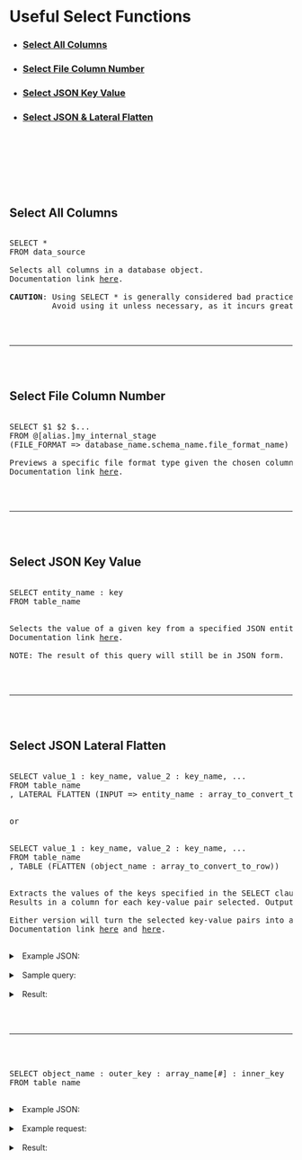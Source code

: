 # Useful Select Functions

- ### [Select All Columns](#select-all-columns)
- ### [Select File Column Number](#select-file-column-number)
- ### [Select JSON Key Value](#select-json-key-value)
- ### [Select JSON & Lateral Flatten](#select-json-lateral-flatten)

<br/> <br/>
<br/> <br/>
<br/> <br/>

## Select All Columns


<pre>

<span class="sf-blue">SELECT</span> * 
<span class="sf-blue">FROM</span> data_source

Selects all columns in a database object. 
Documentation link <a href="https://docs.snowflake.com/en/sql-reference/sql/select#label-select-cmd-syntax-all-columns">here</a>.

<span class="caution"><b>CAUTION</b>:</span> Using <span class="sf-blue">SELECT</span> * is generally considered bad practice.
         Avoid using it unless necessary, as it incurs greater costs.
</pre>

<br/> <br/>
<hr/>
<br/> <br/>

## Select File Column Number

<pre>

<span class="sf-blue">SELECT</span> $<span class="sf-green">1</span> $<span class="sf-green">2</span> $<span class="sf-green">...</span>
<span class="sf-blue">FROM</span> @[alias.]my_internal_stage
(FILE_FORMAT => database_name.schema_name.file_format_name)

Previews a specific file format type given the chosen columns in the <span class="sf-blue">SELECT</span> statement.
Documentation link <a href="https://docs.snowflake.com/en/user-guide/querying-stage">here</a>.
</pre>

<br/> <br/>
<hr/>
<br/> <br/>

## Select JSON Key Value

<pre>

<span class="sf-blue">SELECT</span> entity_name : key
<span class="sf-blue">FROM</span> table_name


Selects the value of a given key from a specified JSON entity.
Documentation link <a href="https://docs.snowflake.com/en/user-guide/querying-semistructured#dot-notation">here</a>.

<span class="note">NOTE:</span> The result of this query will still be in JSON form. 
</pre>

<br/> <br/>
<hr/>
<br/> <br/>

## Select JSON Lateral Flatten

<pre>

<span class="sf-blue">SELECT</span> value_1 : key_name, value_2 : key_name, ...
<span class="sf-blue">FROM</span> table_name
, <span class="sf-blue">LATERAL</span> <span class="sf-green">FLATTEN</span> (INPUT => entity_name : array_to_convert_to_row)


or


<span class="sf-blue">SELECT</span> value_1 : key_name, value_2 : key_name, ...
<span class="sf-blue">FROM</span> table_name
, <span class="sf-blue">TABLE </span>(<span class="sf-green">FLATTEN</span> (object_name : array_to_convert_to_row))


Extracts the values of the keys specified in the <span class="sf-blue">SELECT</span> clause. 
Results in a column for each key-value pair selected. Outputs are the same for both setups. 

Either version will turn the selected key-value pairs into a row from the JSON array they're extracted from.
Documentation link <a href="https://docs.snowflake.com/en/sql-reference/constructs/join-lateral">here</a> and <a href="https://docs.snowflake.com/en/sql-reference/functions/flatten">here</a>.
</pre>

<br/>


<details> <summary>&nbsp; Example JSON:</summary>

<br/>

```json
{
  "title": "Book Title",
  "year_published": 2024,
  "authors": [
    {
      "first_name": "John",
      "last_name": "Doe"
    },
    {
      "first_name": "Jane",
      "last_name": "Smith"
    }
  ]
}
```
</details>

<br/>

<details>
<summary>&nbsp; Sample query:</summary>

<br/>

<pre>
<span class="sf-blue">SELECT</span> VALUE.first_name, VALUE.last_name  
<span class="sf-blue">FROM</span> nested_json  
, <span class="sf-blue">LATERAL</span> <span class="sf-green">FLATTEN</span> (INPUT => raw_nested_book : authors)
</pre>


</details>

<br/>

<details>
<summary>&nbsp; Result:</summary>

<br/>


<table>
    <tr>
        <th>&nbsp; first_name &nbsp;</th>
        <th>&nbsp; last_name &nbsp;</th>
    </tr>
    <tr>
        <td style="text-align: center">John</td>
        <td style="text-align: center">Doe</td>
    </tr>
    <tr>
        <td style="text-align: center">Jane</td>
        <td style="text-align: center">Smith</td>
    </tr>
</table>
</details>

<br/> <br/>
<hr/>
<br/> <br/>

<pre>
<span class="sf-blue">SELECT</span> object_name : outer_key : array_name[<span class="sf-green">#</span>] : inner_key
<span class="sf-blue">FROM</span> table_name
</pre>

<br/>

<details>
<summary>&nbsp; Example JSON:</summary>

```json
[
    {
      "created_at": "Thu Aug 22 00:46:55 +0000 2019",
      "id": 1164338122651590700,
      "id_str": "1164338122651590656",
      "text": "RT @DiscoverSelf: Selenium Trace Mineral to Your Body's Antioxidant Reserves #AMCoffee #HeartThis #HealthyLiving #Foods #Women #WomensHealt…",
      "truncated": false,
      "entities": {
        "hashtags": [
          {
            "text": "AMCoffee",
            "indices": [
              77,
              86
            ]
          },
          {
            "text": "HeartThis",
            "indices": [
              87,
              97
            ]
          },
          {
            "text": "HealthyLiving",
            "indices": [
              98,
              112
            ]
          },
          {
            "text": "Foods",
            "indices": [
              113,
              119
            ]
          },
          {
            "text": "Women",
            "indices": [
              120,
              126
            ]
          }
        ],
        "symbols": [],
        "user_mentions": [
          {
            "screen_name": "DiscoverSelf",
            "name": "Celebrate Woman",
            "id": 24968293,
            "id_str": "24968293",
            "indices": [
              3,
              16
            ]
          }
        ],
        "urls": []
      },
      "metadata": {
        "iso_language_code": "en",
        "result_type": "recent"
      },
      "source": "<a href=\"https://mobile.twitter.com\" rel=\"nofollow\">Twitter Web App</a>",
      "in_reply_to_status_id": null,
      "in_reply_to_status_id_str": null,
      "in_reply_to_user_id": null,
      "in_reply_to_user_id_str": null,
      "in_reply_to_screen_name": null,
      "user": {
        "id": 82836976,
        "id_str": "82836976",
        "name": "Beck Valley Books",
        "screen_name": "beckvalleybooks",
        "location": "Billingham UK",
        "description": "Our blog is full of book / product reviews, news and giveaways as well as family news.  We love being part of the blogging community.",
        "url": "http://t.co/kB73uVDWrn",
        "entities": {
          "url": {
            "urls": [
              {
                "url": "http://t.co/kB73uVDWrn",
                "expanded_url": "http://www.beckvalleybooks.blogspot.com",
                "display_url": "beckvalleybooks.blogspot.com",
                "indices": [
                  0,
                  22
                ]
              }
            ]
          },
          "description": {
            "urls": []
          }
        },
        "protected": false,
        "followers_count": 17825,
        "friends_count": 7549,
        "listed_count": 684,
        "created_at": "Fri Oct 16 09:11:23 +0000 2009",
        "favourites_count": 959,
        "utc_offset": null,
        "time_zone": null,
        "geo_enabled": true,
        "verified": false,
        "statuses_count": 144026,
        "lang": null,
        "contributors_enabled": false,
        "is_translator": false,
        "is_translation_enabled": false,
        "profile_background_color": "8B542B",
        "profile_background_image_url": "http://abs.twimg.com/images/themes/theme8/bg.gif",
        "profile_background_image_url_https": "https://abs.twimg.com/images/themes/theme8/bg.gif",
        "profile_background_tile": false,
        "profile_image_url": "http://pbs.twimg.com/profile_images/1087336744968732672/7OqvHSjm_normal.jpg",
        "profile_image_url_https": "https://pbs.twimg.com/profile_images/1087336744968732672/7OqvHSjm_normal.jpg",
        "profile_banner_url": "https://pbs.twimg.com/profile_banners/82836976/1500735230",
        "profile_link_color": "9D582E",
        "profile_sidebar_border_color": "D9B17E",
        "profile_sidebar_fill_color": "EADEAA",
        "profile_text_color": "333333",
        "profile_use_background_image": true,
        "has_extended_profile": false,
        "default_profile": false,
        "default_profile_image": false,
        "following": false,
        "follow_request_sent": false,
        "notifications": false,
        "translator_type": "none"
      },
      "geo": null,
      "coordinates": null,
      "place": null,
      "contributors": null,
      "retweeted_status": {
        "created_at": "Wed Aug 21 12:53:05 +0000 2019",
        "id": 1164158480074363000,
        "id_str": "1164158480074362880",
        "text": "Selenium Trace Mineral to Your Body's Antioxidant Reserves #AMCoffee #HeartThis #HealthyLiving #Foods #Women… https://t.co/IV3OlsDPSS",
        "truncated": true,
        "entities": {
          "hashtags": [
            {
              "text": "AMCoffee",
              "indices": [
                59,
                68
              ]
            },
            {
              "text": "HeartThis",
              "indices": [
                69,
                79
              ]
            },
            {
              "text": "HealthyLiving",
              "indices": [
                80,
                94
              ]
            },
            {
              "text": "Foods",
              "indices": [
                95,
                101
              ]
            },
            {
              "text": "Women",
              "indices": [
                102,
                108
              ]
            }
          ],
          "symbols": [],
          "user_mentions": [],
          "urls": [
            {
              "url": "https://t.co/IV3OlsDPSS",
              "expanded_url": "https://twitter.com/i/web/status/1164158480074362880",
              "display_url": "twitter.com/i/web/status/1…",
              "indices": [
                110,
                133
              ]
            }
          ]
        },
        "metadata": {
          "iso_language_code": "en",
          "result_type": "recent"
        },
        "source": "<a href=\"http://app.sendblur.com\" rel=\"nofollow\">Social Media Publisher App </a>",
        "in_reply_to_status_id": null,
        "in_reply_to_status_id_str": null,
        "in_reply_to_user_id": null,
        "in_reply_to_user_id_str": null,
        "in_reply_to_screen_name": null,
        "user": {
          "id": 24968293,
          "id_str": "24968293",
          "name": "Celebrate Woman",
          "screen_name": "DiscoverSelf",
          "location": "USA",
          "description": "Giving women moments to celebrate every day.  Follow Along #DisneyPartner #WomensHealth #SkinYouth #BreastCancerAwareness #RecipeIdeas",
          "url": "https://t.co/Gl6Kk22YvA",
          "entities": {
            "url": {
              "urls": [
                {
                  "url": "https://t.co/Gl6Kk22YvA",
                  "expanded_url": "http://www.CelebrateWomanToday.com",
                  "display_url": "CelebrateWomanToday.com",
                  "indices": [
                    0,
                    23
                  ]
                }
              ]
            },
            "description": {
              "urls": []
            }
          },
          "protected": false,
          "followers_count": 61705,
          "friends_count": 20053,
          "listed_count": 3277,
          "created_at": "Tue Mar 17 22:21:00 +0000 2009",
          "favourites_count": 23869,
          "utc_offset": null,
          "time_zone": null,
          "geo_enabled": false,
          "verified": false,
          "statuses_count": 527511,
          "lang": null,
          "contributors_enabled": false,
          "is_translator": false,
          "is_translation_enabled": false,
          "profile_background_color": "000000",
          "profile_background_image_url": "http://abs.twimg.com/images/themes/theme7/bg.gif",
          "profile_background_image_url_https": "https://abs.twimg.com/images/themes/theme7/bg.gif",
          "profile_background_tile": false,
          "profile_image_url": "http://pbs.twimg.com/profile_images/2794741186/3e9dbd6e0280be106dac91fd6d3ef775_normal.png",
          "profile_image_url_https": "https://pbs.twimg.com/profile_images/2794741186/3e9dbd6e0280be106dac91fd6d3ef775_normal.png",
          "profile_banner_url": "https://pbs.twimg.com/profile_banners/24968293/1552500605",
          "profile_link_color": "CC0066",
          "profile_sidebar_border_color": "055C94",
          "profile_sidebar_fill_color": "6FC1F6",
          "profile_text_color": "000000",
          "profile_use_background_image": true,
          "has_extended_profile": false,
          "default_profile": false,
          "default_profile_image": false,
          "following": false,
          "follow_request_sent": false,
          "notifications": false,
          "translator_type": "none"
        },
        "geo": null,
        "coordinates": null,
        "place": null,
        "contributors": null,
        "is_quote_status": false,
        "retweet_count": 2,
        "favorite_count": 2,
        "favorited": false,
        "retweeted": false,
        "possibly_sensitive": false,
        "lang": "en"
      },
      "is_quote_status": false,
      "retweet_count": 2,
      "favorite_count": 0,
      "favorited": false,
      "retweeted": false,
      "lang": "en"
    },
    {
      "created_at": "Thu Aug 22 00:46:20 +0000 2019",
      "id": 1164337974022217700,
      "id_str": "1164337974022217733",
      "text": "Antioxidant and anti-diabetic activities of polysaccharides from guava leaves. - https://t.co/3z91QV4t0r website is… https://t.co/VPTmzqdGi3",
      "truncated": true,
      "entities": {
        "hashtags": [],
        "symbols": [],
        "user_mentions": [],
        "urls": [
          {
            "url": "https://t.co/3z91QV4t0r",
            "expanded_url": "http://fungov.co.uk/index.php/2019/08/21/antioxidant-and-anti-diabetic-activities-of-polysaccharides-from-guava-leaves/This",
            "display_url": "fungov.co.uk/index.php/2019…",
            "indices": [
              81,
              104
            ]
          },
          {
            "url": "https://t.co/VPTmzqdGi3",
            "expanded_url": "https://twitter.com/i/web/status/1164337974022217733",
            "display_url": "twitter.com/i/web/status/1…",
            "indices": [
              117,
              140
            ]
          }
        ]
      },
      "metadata": {
        "iso_language_code": "en",
        "result_type": "recent"
      },
      "source": "<a href=\"http://fungov.co.uk\" rel=\"nofollow\">Barry Tweet</a>",
      "in_reply_to_status_id": null,
      "in_reply_to_status_id_str": null,
      "in_reply_to_user_id": null,
      "in_reply_to_user_id_str": null,
      "in_reply_to_screen_name": null,
      "user": {
        "id": 55072213,
        "id_str": "55072213",
        "name": "Total Well Being",
        "screen_name": "brrsmit406",
        "location": "UK",
        "description": "Diabetes Sufferer and keenly interested in healthcare, fitness and happiness!",
        "url": "https://t.co/ddCg57PRMk",
        "entities": {
          "url": {
            "urls": [
              {
                "url": "https://t.co/ddCg57PRMk",
                "expanded_url": "http://fungov.co.uk",
                "display_url": "fungov.co.uk",
                "indices": [
                  0,
                  23
                ]
              }
            ]
          },
          "description": {
            "urls": []
          }
        },
        "protected": false,
        "followers_count": 748,
        "friends_count": 940,
        "listed_count": 7,
        "created_at": "Wed Jul 08 23:44:10 +0000 2009",
        "favourites_count": 17,
        "utc_offset": null,
        "time_zone": null,
        "geo_enabled": false,
        "verified": false,
        "statuses_count": 37263,
        "lang": null,
        "contributors_enabled": false,
        "is_translator": false,
        "is_translation_enabled": false,
        "profile_background_color": "C0DEED",
        "profile_background_image_url": "http://abs.twimg.com/images/themes/theme1/bg.png",
        "profile_background_image_url_https": "https://abs.twimg.com/images/themes/theme1/bg.png",
        "profile_background_tile": false,
        "profile_image_url": "http://pbs.twimg.com/profile_images/1158380940432990209/adZogkUG_normal.jpg",
        "profile_image_url_https": "https://pbs.twimg.com/profile_images/1158380940432990209/adZogkUG_normal.jpg",
        "profile_link_color": "1DA1F2",
        "profile_sidebar_border_color": "C0DEED",
        "profile_sidebar_fill_color": "DDEEF6",
        "profile_text_color": "333333",
        "profile_use_background_image": true,
        "has_extended_profile": false,
        "default_profile": true,
        "default_profile_image": false,
        "following": false,
        "follow_request_sent": false,
        "notifications": false,
        "translator_type": "none"
      },
      "geo": null,
      "coordinates": null,
      "place": null,
      "contributors": null,
      "is_quote_status": false,
      "retweet_count": 0,
      "favorite_count": 0,
      "favorited": false,
      "retweeted": false,
      "possibly_sensitive": false,
      "lang": "en"
    }
]

```
</details>

<br/>

<details>
<summary>&nbsp; Example request:</summary>

<br/>

<pre>
<span class="sf-blue">SELECT</span> object_name : entities : hashtags[<span class="sf-green">0</span>] : text
<span class="sf-blue">FROM</span> table_name
</pre>

</details>

<br/>

<details>
<summary>&nbsp; Result:</summary>



<pre>AMCoffee</pre>

</details>
